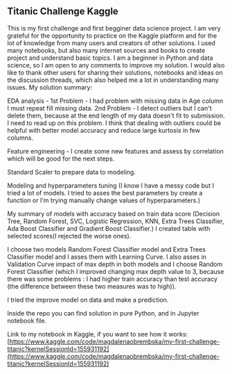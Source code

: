 ## Titanic Challenge Kaggle
 
This is my first challenge and first begginer data science project. I am very grateful for the opportunity to practice on the Kaggle platform and for the lot of knowledge from many users and creators of other solutions. I used many notebooks, but also many internet sources and books to create project and understand basic topics. I am a beginner in Python and data science, so I am open to any comments to improve my solution. I would also like to thank other users for sharing their solutions, notebooks and ideas on the discussion threads, which also helped me a lot in understanding many issues. My solution summary:

EDA analysis - 1st Problem - I had problem with missing data in Age column I must repeat fill missing data. 2nd Problem - I detect outliers but I can't delete them, because at the end length of my data doesn't fit to submission. I need to read up on this problem. I think that dealing with outliers could be helpful with better model accuracy and reduce large kurtosis in few columns.

Feature engineering - I create some new features and assess by correlation which will be good for the next steps.

Standard Scaler to prepare data to modeling.

Modeling and hyperparameters tuning (I know I have a messy code but I tried a lot of models. I tried to asses the best parameters by create a function or I'm trying manually change values of hyperparameters.)

My summary of models with accuracy based on train data score (Decision Tree, Random Forest, SVC, Logistic Regression, KNN, Extra Trees Classifier, Ada Boost Classifier and Gradient Boost Classifier.) I created table with selected scores(I rejected the worse ones).

I choose two models Random Forest Classifier model and Extra Trees Classifier model and I asses them with Learning Curve. I also asses in Validation Curve impact of max depth in both models and I choose Random Forest Classifier (which I improved changing max depth value to 3, because there was some problems : I had higher train accuracy than test accuracy (the difference between these two measures was to high)).

I tried the improve model on data and make a prediction.

Inside the repo you can find solution in pure Python, and in Jupyter notebook file.

Link to my notebook in Kaggle, if you want to see how it works:
[https://www.kaggle.com/code/magdalenaobrembska/my-first-challenge-titanic?kernelSessionId=155931192](https://www.kaggle.com/code/magdalenaobrembska/my-first-challenge-titanic?kernelSessionId=155931192)